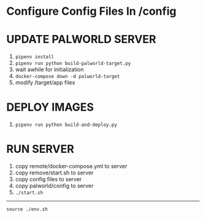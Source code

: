 # Configure Config Files In /config

# UPDATE PALWORLD SERVER
1. `pipenv install`
2. `pipenv run python build-palworld-target.py`
3. wait awhile for initialization
4. `docker-compose down -d palworld-target`
5. modify /target/app files

# DEPLOY IMAGES
1. `pipenv run python build-and-deploy.py`

# RUN SERVER
1. copy remote/docker-compose.yml to server
2. copy remove/start.sh to server
3. copy config files to server
4. copy palworld/config to server
5. `./start.sh`

---------------------
`source ./env.sh`